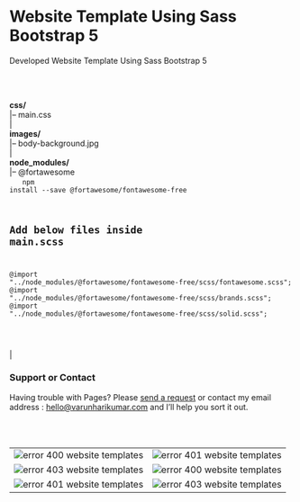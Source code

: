 # Website Template Using Sass Bootstrap 5

 Developed Website Template Using Sass Bootstrap 5


<br>
<br>

**css/**<br>
|– main.css <br>
| <br>
**images/**<br>
|– body-background.jpg <br>
| <br>
**node_modules/**<br>
|– @fortawesome <br>
&nbsp;&nbsp;&nbsp;
<code>
npm install --save @fortawesome/fontawesome-free <br>

## Add below files inside main.scss 
@import "../node_modules/@fortawesome/fontawesome-free/scss/fontawesome.scss";
@import "../node_modules/@fortawesome/fontawesome-free/scss/brands.scss";
@import "../node_modules/@fortawesome/fontawesome-free/scss/solid.scss";

</code><br>
| <br>

### Support or Contact

Having trouble with Pages? Please [send a request](https://varunharikumar.com/lets-talk.php) or contact my email address : hello@varunharikumar.com and I’ll help you sort it out.

<br>
<br>


<table>
  <tbody>
    <tr>
      <td>
        <img
          src="screenshots/Error-400.JPG"
          alt="error 400 website templates"
        />
      </td>
      <td>
        <img
          src="screenshots/Error-401.JPG"
          alt="error 401 website templates"
        />
      </td>     
    </tr>
    <tr>
      <td>
        <img
          src="screenshots/Error-403.JPG"
          alt="error 403 website templates"
        />
      </td>
      <td>
        <img
          src="screenshots/Error-404.JPG"
          alt="error 400 website templates"
        />
      </td>      
    </tr>
    <tr>
      <td>
        <img
          src="screenshots/Error-500.JPG"
          alt="error 401 website templates"
        />
      </td>
      <td>
        <img
          src="screenshots/Error-503.JPG"
          alt="error 403 website templates"
        />
      </td>     
    </tr>
  </tbody>
</table>




